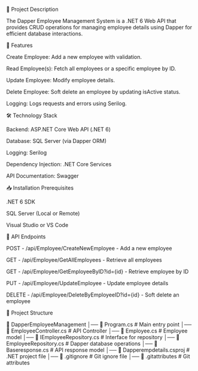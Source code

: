 📌 Project Description

The Dapper Employee Management System is a .NET 6 Web API that provides CRUD operations for managing employee details using Dapper for efficient database interactions.

🚀 Features

Create Employee: Add a new employee with validation.

Read Employee(s): Fetch all employees or a specific employee by ID.

Update Employee: Modify employee details.

Delete Employee: Soft delete an employee by updating isActive status.

Logging: Logs requests and errors using Serilog.

🛠️ Technology Stack

Backend: ASP.NET Core Web API (.NET 6)

Database: SQL Server (via Dapper ORM)

Logging: Serilog

Dependency Injection: .NET Core Services

API Documentation: Swagger

📥 Installation Prerequisites

.NET 6 SDK

SQL Server (Local or Remote)

Visual Studio or VS Code

📌 API Endpoints

POST  - /api/Employee/CreateNewEmployee  - Add a new employee

GET   -  /api/Employee/GetAllEmployees  - Retrieve all employees

GET  -  /api/Employee/GetEmployeeByID?id={id}  - Retrieve employee by ID

PUT  - /api/Employee/UpdateEmployee  - Update employee details

DELETE - /api/Employee/DeleteByEmployeeID?id={id}  - Soft delete an employee

📂 Project Structure

📁 DapperEmployeeManagement
│── 📄 Program.cs         # Main entry point
│── 📄 EmployeeController.cs # API Controller
│── 📄 Employee.cs        # Employee model
│── 📄 IEmployeeRepository.cs # Interface for repository
│── 📄 EmployeeRepository.cs # Dapper database operations
│── 📄 Baseresponse.cs    # API response model
│── 📄 Dapperempdetails.csproj # .NET project file
│── 📄 .gitignore         # Git ignore file
│── 📄 .gitattributes     # Git attributes
